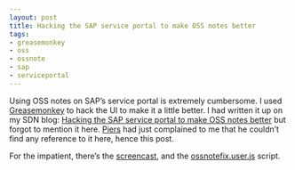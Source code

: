 ```yaml
---
layout: post
title: Hacking the SAP service portal to make OSS notes better
tags:
- greasemonkey
- oss
- ossnote
- sap
- serviceportal
---
```



Using OSS notes on SAP’s service portal is extremely cumbersome. I used [Greasemonkey](http://greasemonkey.mozdev.org) to hack the UI to make it a little better. I had written it up on my SDN blog: [Hacking the SAP service portal to make OSS notes better](/blog/posts/2005/05/20/hacking-the-sap-service-portal-to-make-oss-notes-better/) but forgot to mention it here. [Piers](http://www.piersharding.com) had just complained to me that he couldn’t find any reference to it here, hence this post.

For the impatient, there’s the [screencast](http://www.pipetree.com/~dj/2005/05/OssNoteFix/screencast.html), and the [ossnotefix.user.js](http://www.pipetree.com/~dj/2005/05/OssNoteFix/ossnotefix.user.js) script.


